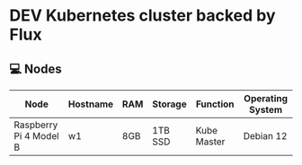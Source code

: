 # DEV Kubernetes cluster backed by Flux


## 💻 Nodes
| Node                          | Hostname        | RAM  | Storage | Function    | Operating System |
|-------------------------------|-----------------|------|---------|-------------|------------------|
| Raspberry Pi 4 Model B        | w1              | 8GB  | 1TB SSD | Kube Master | Debian 12        |
